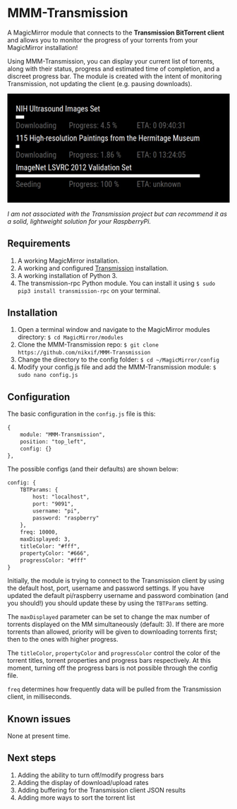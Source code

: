 # MMM-Transmission

A MagicMirror module that connects to the **Transmission BitTorrent client** and allows you to monitor the progress of your torrents from your MagicMirror installation!

Using MMM-Transmission, you can display your current list of torrents, along with their status, progress and estimated time of completion, and a discreet progress bar. The module is created with the intent of monitoring Transmission, not updating the client (e.g. pausing downloads).

![MMM-Transmission screenshot](https://github.com/nikxif/MMM-Transmission/blob/main/MMM-Transmission.jpg)

*I am not associated with the Transmission project but can recommend it as a solid, lightweight solution for your RaspberryPi.*

## Requirements
1. A working MagicMirror installation.
2. A working and configured [Transmission](https://transmissionbt.com/) installation.
3. A working installation of Python 3.
4. The transmission-rpc Python module. You can install it using ```$ sudo pip3 install transmission-rpc``` on your terminal.

## Installation
1. Open a terminal window and navigate to the MagicMirror modules directory: ```$ cd MagicMirror/modules```
2. Clone the MMM-Transmission repo: ```$ git clone https://github.com/nikxif/MMM-Transmission```
3. Change the directory to the config folder: ```$ cd ~/MagicMirror/config```
4. Modify your config.js file and add the MMM-Transmission module: ```$ sudo nano config.js```

## Configuration
The basic configuration in the ```config.js``` file is this:

```
{
    module: "MMM-Transmission",
    position: "top_left",
    config: {}
},
 ```

The possible configs (and their defaults) are shown below:

```
config: {
    TBTParams: {
        host: "localhost",
        port: "9091",
        username: "pi",
        password: "raspberry"
    },
    freq: 10000,
    maxDisplayed: 3,
    titleColor: "#fff",
    propertyColor: "#666",
    progressColor: "#fff"
}
 ```

Initially, the module is trying to connect to the Transmission client by using the default host, port, username and password settings. If you have updated the default pi/raspberry username and password combination (and you should!) you should update these by using the ```TBTParams``` setting.

The ```maxDisplayed``` parameter can be set to change the max number of torrents displayed on the MM simultaneously (default: 3). If there are more torrents than allowed, priority will be given to downloading torrents first; then to the ones with higher progress.

The ```titleColor```, ```propertyColor``` and ```progressColor``` control the color of the torrent titles, torrent properties and progress bars respectively. At this moment, turning off the progress bars is not possible through the config file.

```freq``` determines how frequently data will be pulled from the Transmission client, in milliseconds.

## Known issues
None at present time.

## Next steps
1. Adding the ability to turn off/modify progress bars
2. Adding the display of download/upload rates
3. Adding buffering for the Transmission client JSON results
4. Adding more ways to sort the torrent list
